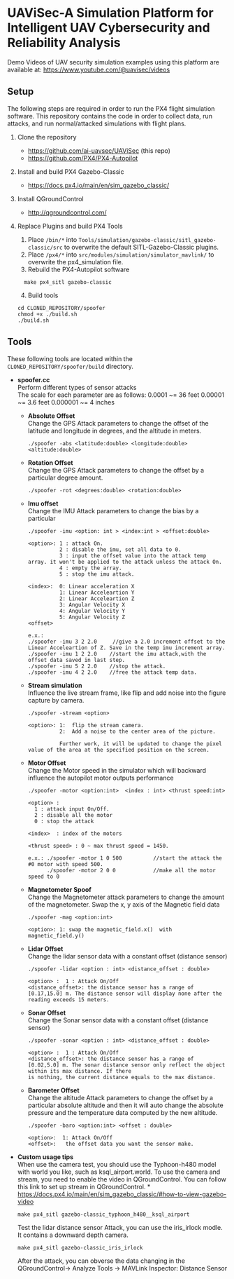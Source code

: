 # UAViSec-A Simulation Platform for Intelligent UAV Cybersecurity and Reliability Analysis

Demo Videos of UAV security simulation examples using this platform are available at: https://www.youtube.com/@uavisec/videos


## Setup
The following steps are required in order to run the PX4 flight simulation software. This repository contains the code in order to collect data, run attacks, and run normal/attacked simulations with flight plans.
1. Clone the repository
    * https://github.com/ai-uavsec/UAViSec (this repo)
    * https://github.com/PX4/PX4-Autopilot

2. Install and build PX4 Gazebo-Classic
	* https://docs.px4.io/main/en/sim_gazebo_classic/
3. Install QGroundControl
	* http://qgroundcontrol.com/
4. Replace Plugins and build PX4 Tools
	1. Place `/bin/*` into `Tools/simulation/gazebo-classic/sitl_gazebo-classic/src` to overwrite the default SITL-Gazebo-Classic plugins.
 	2. Place `/px4/*` into `src/modules/simulation/simulator_mavlink/` to overwrite the px4_simulation file.
	3.  Rebuild the PX4-Autopilot software
    ```console
	  make px4_sitl gazebo-classic
	  ```
	  4. Build tools
	  ```console
	  cd CLONED_REPOSITORY/spoofer
	  chmod +x ./build.sh
	  ./build.sh
	  ```

## Tools
These following tools are located within the `CLONED_REPOSITORY/spoofer/build` directory.
* **spoofer.cc**\
    Perform different types of sensor attacks\
    The scale for each parameter are as follows:
     0.0001 ~= 36 feet
     0.00001 ~= 3.6 feet
     0.000001 ~= 4 inches
    * **Absolute Offset**\
      Change the GPS Attack parameters to change the offset of the latitude and longitude in degrees, and the altitude in meters.
        ```console
        ./spoofer -abs <latitude:double> <longitude:double> <altitude:double>
        ```
    * **Rotation Offset**\
      Change the GPS Attack parameters to change the offset by a particular degree amount.
        ```console
        ./spoofer -rot <degrees:double> <rotation:double>
        ```
    * **Imu offset**\
      Change the IMU Attack parameters to change the bias by a particular
      ```console
      ./spoofer -imu <option: int > <index:int > <offset:double>

      <option>: 1 : attack On.
                2 : disable the imu, set all data to 0.
                3 : input the offset value into the attack temp array. it won't be applied to the attack unless the attack On.
                4 : empty the array.
                5 : stop the imu attack.

      <index>:  0: Linear acceleration X
                1: Linear Acceleartion Y
                2: Linear Acceleartion Z
                3: Angular Velocity X
                4: Angular Velocity Y
                5: Angular Velocity Z
      <offset>

      e.x.:
      ./spoofer -imu 3 2 2.0     //give a 2.0 increment offset to the Linear Acceleartion of Z. Save in the temp imu increment array.
      ./spoofer -imu 1 2 2.0    //start the imu attack,with the offset data saved in last step.
      ./spoofer -imu 5 2 2.0    //stop the attack.
      ./spoofer -imu 4 2 2.0    //free the attack temp data.
      ```
    * **Stream simulation**\
      Influence the live stream frame, like flip and add noise into the figure capture by camera.

      ```console
      ./spoofer -stream <option>

      <option>: 1:  flip the stream camera.
                2:  Add a noise to the center area of the picture.

                Further work, it will be updated to change the pixel value of the area at the specified position on the screen.
      ```


    * **Motor Offset**\
      Change the Motor speed in the simulator which will backward influence the autopilot motor outputs performance
      ```console
      ./spoofer -motor <option:int>  <index : int> <thrust speed:int>

      <option> :
        1 : attack input On/Off.
        2 : disable all the motor
        0 : stop the attack

      <index>  : index of the motors

      <thrust speed> : 0 ~ max thrust speed = 1450.

      e.x.: ./spoofer -motor 1 0 500      	  //start the attack the #0 motor with speed 500.
            ./spoofer -motor 2 0 0      	  //make all the motor speed to 0
      ```
    * **Magnetometer Spoof**\
      Change the Magnetometer attack parameters to change the amount of the magnetometer. Swap the x, y axis of the Magnetic field data

      ```console
      ./spoofer -mag <option:int>

      <option>: 1: swap the magnetic_field.x()  with  magnetic_field.y()
      ```



    * **Lidar Offset**\
      Change the lidar sensor data with a constant offset (distance sensor)

      ```console
      ./spoofer -lidar <option : int> <distance_offset : double>

      <option> :  1 : Attack On/Off
      <distance_offset>: the distance sensor has a range of [0.17,15.0] m. The distance sensor will display none after the reading exceeds 15 meters.
      ```
    * **Sonar Offset**\
      Change the Sonar sensor data with a constant offset (distance sensor)

      ```console
      ./spoofer -sonar <option : int> <distance_offset : double>

      <option> :  1 : Attack On/Off
      <distance_offset>: the distance sensor has a range of [0.02,5.0] m. The sonar distance sensor only reflect the object within its max distance. If there
      is nothing, the current distance equals to the max distance.
      ```

    * **Barometer Offset**\
      Change the altitude Attack parameters to change the offset by a particular absolute altitude and then it will auto change the absolute pressure and the temperature data computed by the new altitude.

      ```console
      ./spoofer -baro <option:int> <offset : double>

      <option>:  1: Attack On/Off
      <offset>:   the offset data you want the sensor make.
* **Custom usage tips**\
  	When use the camera test, you should use the Typhoon-h480 model with world you like, such as ksql_airport.world.
  	To use the camera and stream, you need to enable the video in QGroundControl. You can follow this link to set up stream in QGroundControl.
      * https://docs.px4.io/main/en/sim_gazebo_classic/#how-to-view-gazebo-video

  	``` console
   	make px4_sitl gazebo-classic_typhoon_h480__ksql_airport
   	```
   	Test the lidar distance sensor Attack, you can use the iris_irlock modle. It contains a downward depth camera.
  	```console
   	make px4_sitl gazebo-classic_iris_irlock
   	```
   	After the attack, you can obverse the data changing in the QGroundControl-> Analyze Tools -> MAVLink Inspector: Distance Sensor
  

